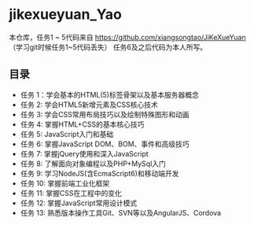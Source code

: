 # jikexueyuan_Yao
本仓库，任务1 ~ 5代码来自
https://github.com/xiangsongtao/JiKeXueYuan
（学习git时候任务1~5代码丢失）
任务6及之后代码为本人所写。

## 目录
* 任务 1：学会基本的HTML(5)标签骨架以及基本服务器概念
* 任务 2: 学会HTML5新增元素及CSS核心技术
* 任务 3: 学会CSS常用布局技巧以及绘制特殊图形和动画
* 任务 4: 掌握HTML+CSS的基本核心技巧
* 任务 5: JavaScript入门和基础
* 任务 6: 掌握JavaScript DOM、BOM、事件和高级技巧
* 任务 7: 掌握jQuery使用和深入JavaScript
* 任务 8: 了解面向对象编程以及PHP+MySql入门
* 任务 9: 学习NodeJS(含EcmaScript6)和移动端开发
* 任务 10: 掌握前端工业化框架
* 任务 11: 掌握CSS在工程中的变化
* 任务 12: 掌握JavaScript常用设计模式
* 任务 13: 熟悉版本操作工具Git、SVN等以及AngularJS、Cordova


